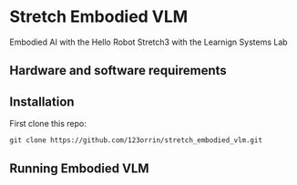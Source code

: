# Stretch Embodied VLM
Embodied AI with the Hello Robot Stretch3 with the Learnign Systems Lab

## Hardware and software requirements


## Installation

First clone this repo:
```
git clone https://github.com/123orrin/stretch_embodied_vlm.git
```

## Running Embodied VLM

